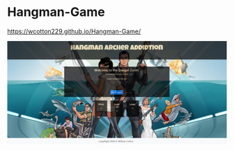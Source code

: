 # Hangman-Game

https://wcotton229.github.io/Hangman-Game/

![Archer-hangman](assets/images/Capture.JPG)
